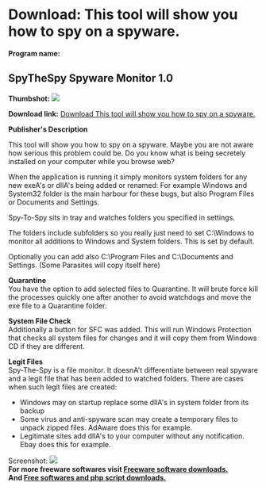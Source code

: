 # Download: This tool will show you how to spy on a spyware.

**Program name:**

## SpyTheSpy Spyware Monitor 1.0

  
**Thumbshot:** ![](http://www.freewarefiles.com/screenshot/spythespy_md.gif)   
  
**Download link:** [Download This tool will show you how to spy on a spyware.](http://freesoftwares.boysofts.com/SpyTheSpy-Spyware-Monitor_program_19574.html)  
  


**Publisher's Description**  
  


This tool will show you how to spy on a spyware. Maybe you are not aware how serious this problem could be. Do you know what is being secretely installed on your computer while you browse web? 

When the application is running it simply monitors system folders for any new exeA's or dllA's being added or renamed: For example Windows and System32 folder is the main harbour for these bugs, but also Program Files or Documents and Settings.

Spy-To-Spy sits in tray and watches folders you specified in settings.

The folders include subfolders so you really just need to set C:\Windows to monitor all additions to Windows and System folders. This is set by default.

Optionally you can add also C:\Program Files and C:\Documents and Settings. (Some Parasites will copy itself here)

**Quarantine**  
You have the option to add selected files to Quarantine. It will brute force kill the processes quickly one after another to avoid watchdogs and move the exe file to a Quarantine folder.

**System File Check**  
Additionally a button for SFC was added. This will run Windows Protection that checks all system files for changes and it will copy them from Windows CD if they are different.

**Legit Files**  
Spy-The-Spy is a file monitor. It doesnA't differentiate between real spyware and a legit file that has been added to watched folders. There are cases when such legit files are created:

  * Windows may on startup replace some dllA's in system folder from its backup 
  * Some virus and anti-spyware scan may create a temporary files to unpack zipped files. AdAware does this for example. 
  * Legitimate sites add dllA's to your computer without any notification. Ebay does this for example. 

  
  
Screenshot: ![](http://www.freewarefiles.com/screenshot/spythespy.gif)   
**For more freeware softwares visit [Freeware software downloads.](http://freesoftwares.boysofts.com/)**   
**And [Free softwares and php script downloads.](http://www.boysofts.com/)**
